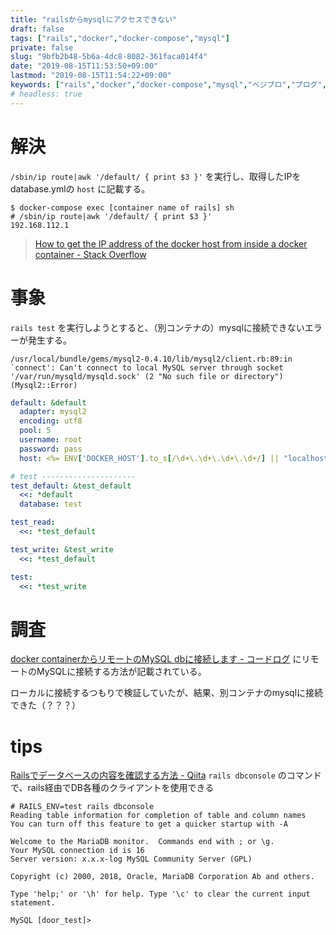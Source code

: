 ```yaml
---
title: "railsからmysqlにアクセスできない"
draft: false
tags: ["rails","docker","docker-compose","mysql"]
private: false
slug: "9bfb2b48-5b6a-4dc8-8082-361faca014f4"
date: "2019-08-15T11:53:50+09:00"
lastmod: "2019-08-15T11:54:22+09:00"
keywords: ["rails","docker","docker-compose","mysql","ベジプロ","プログ","プログラム"]
# headless: true
---
```


# 解決
`/sbin/ip route|awk '/default/ { print $3 }'` を実行し、取得したIPを database.ymlの `host` に記載する。
```
$ docker-compose exec [container name of rails] sh
# /sbin/ip route|awk '/default/ { print $3 }'
192.168.112.1
```
> [How to get the IP address of the docker host from inside a docker container - Stack Overflow](https://stackoverflow.com/questions/22944631/how-to-get-the-ip-address-of-the-docker-host-from-inside-a-docker-container/24716645#24716645)

# 事象
`rails test` を実行しようとすると、（別コンテナの）mysqlに接続できないエラーが発生する。
```
/usr/local/bundle/gems/mysql2-0.4.10/lib/mysql2/client.rb:89:in `connect': Can't connect to local MySQL server through socket '/var/run/mysqld/mysqld.sock' (2 "No such file or directory") (Mysql2::Error)
```
```yaml:database.yml
default: &default
  adapter: mysql2
  encoding: utf8
  pool: 5
  username: root
  password: pass
  host: <%= ENV['DOCKER_HOST'].to_s[/\d+\.\d+\.\d+\.\d+/] || "localhost" %>

# test ---------------------
test_default: &test_default
  <<: *default
  database: test

test_read:
  <<: *test_default

test_write: &test_write
  <<: *test_default

test:
  <<: *test_write
```

# 調査
[docker containerからリモートのMySQL dbに接続します - コードログ](https://codeday.me/jp/qa/20190416/639333.html)
にリモートのMySQLに接続する方法が記載されている。

ローカルに接続するつもりで検証していたが、結果、別コンテナのmysqlに接続できた（？？？）

# tips
[Railsでデータベースの内容を確認する方法 - Qiita](https://qiita.com/kouuuki/items/b6e1a4318d8feee24c9f)
`rails dbconsole` のコマンドで、rails経由でDB各種のクライアントを使用できる

```
# RAILS_ENV=test rails dbconsole
Reading table information for completion of table and column names
You can turn off this feature to get a quicker startup with -A

Welcome to the MariaDB monitor.  Commands end with ; or \g.
Your MySQL connection id is 16
Server version: x.x.x-log MySQL Community Server (GPL)

Copyright (c) 2000, 2018, Oracle, MariaDB Corporation Ab and others.

Type 'help;' or '\h' for help. Type '\c' to clear the current input statement.

MySQL [door_test]>
```
